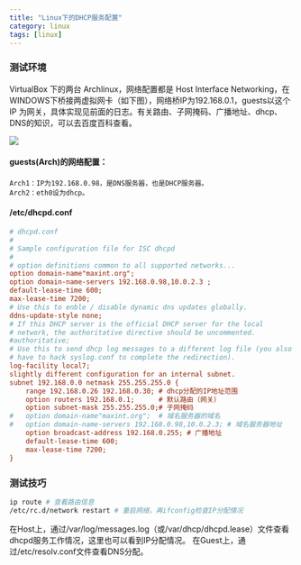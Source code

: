```yaml
---
title: "Linux下的DHCP服务配置"
category: linux
tags: [linux]
---
```


### 测试环境 ###

VirtualBox 下的两台 Archlinux，网络配置都是 Host Interface Networking，在WINDOWS下桥接两虚拟网卡（如下图），网络桥IP为192.168.0.1，guests以这个 IP 为网关，具体实现见前面的日志。有关路由、子网掩码、广播地址、dhcp、DNS的知识，可以去百度百科查看。

![](http://hiphotos.baidu.com/maxint/pic/item/65f789634ed2b7720e33fa6d.jpg)


#### guests(Arch)的网络配置： ####

```
Arch1：IP为192.168.0.98，是DNS服务器，也是DHCP服务器。
Arch2：eth0设为dhcp。
```

#### /etc/dhcpd.conf ####

```cfg
# dhcpd.conf
#
# Sample configuration file for ISC dhcpd
#
# option definitions common to all supported networks...
option domain-name"maxint.org";
option domain-name-servers 192.168.0.98,10.0.2.3 ;
default-lease-time 600;
max-lease-time 7200;
# Use this to enble / disable dynamic dns updates globally.
ddns-update-style none;
# If this DHCP server is the official DHCP server for the local
# network, the authoritative directive should be uncommented.
#authoritative;
# Use this to send dhcp log messages to a different log file (you also
# have to hack syslog.conf to complete the redirection).
log-facility local7;
slightly different configuration for an internal subnet.
subnet 192.168.0.0 netmask 255.255.255.0 {
    range 192.168.0.26 192.168.0.30; # dhcp分配的IP地址范围
    option routers 192.168.0.1;      # 默认路由（网关）
    option subnet-mask 255.255.255.0;# 子网掩码
#   option domain-name"maxint.org";  # 域名服务器的域名
#   option domain-name-servers 192.168.0.98,10.0.2.3; # 域名服务器地址
    option broadcast-address 192.168.0.255; # 广播地址
    default-lease-time 600;
    max-lease-time 7200;
}
```

### 测试技巧 ###

```bash
ip route # 查看路由信息
/etc/rc.d/network restart # 重启网络，再ifconfig检查IP分配情况
```

在Host上，通过/var/log/messages.log（或/var/dhcp/dhcpd.lease）文件查看dhcpd服务工作情况，这里也可以看到IP分配情况。
在Guest上，通过/etc/resolv.conf文件查看DNS分配。
